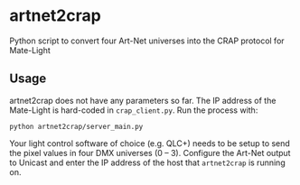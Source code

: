 # artnet2crap
Python script to convert four Art-Net universes into the CRAP protocol for Mate-Light

## Usage

artnet2crap does not have any parameters so far. The IP address of the Mate-Light is hard-coded in `crap_client.py`. Run the process with:

```
python artnet2crap/server_main.py
```

Your light control software of choice (e.g. QLC+) needs to be setup to send the pixel values in four DMX universes (0 – 3). Configure the Art-Net output to Unicast and enter the IP address of the host that `artnet2crap` is running on.